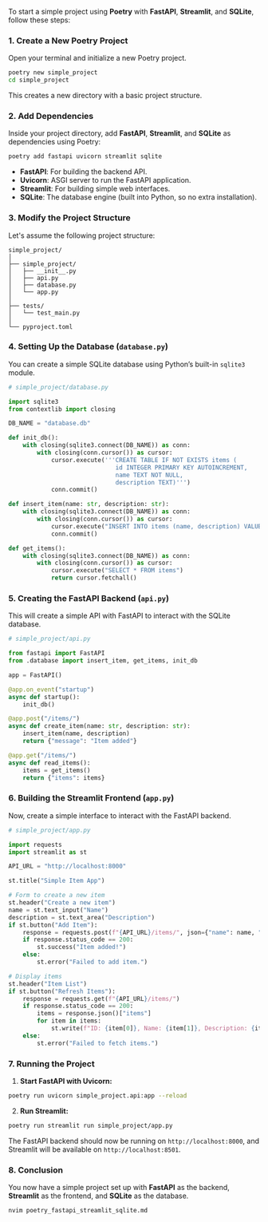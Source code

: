 To start a simple project using **Poetry** with **FastAPI**, **Streamlit**, and **SQLite**, follow these steps:

### 1. **Create a New Poetry Project**

Open your terminal and initialize a new Poetry project.

```bash
poetry new simple_project
cd simple_project
```

This creates a new directory with a basic project structure.

### 2. **Add Dependencies**

Inside your project directory, add **FastAPI**, **Streamlit**, and **SQLite** as dependencies using Poetry:

```bash
poetry add fastapi uvicorn streamlit sqlite
```

- **FastAPI**: For building the backend API.
- **Uvicorn**: ASGI server to run the FastAPI application.
- **Streamlit**: For building simple web interfaces.
- **SQLite**: The database engine (built into Python, so no extra installation).

### 3. **Modify the Project Structure**

Let's assume the following project structure:

```
simple_project/
│
├── simple_project/
│   ├── __init__.py
│   ├── api.py
│   ├── database.py
│   └── app.py
│
├── tests/
│   └── test_main.py
│
└── pyproject.toml
```

### 4. **Setting Up the Database (`database.py`)**

You can create a simple SQLite database using Python’s built-in `sqlite3` module.

```python
# simple_project/database.py

import sqlite3
from contextlib import closing

DB_NAME = "database.db"

def init_db():
    with closing(sqlite3.connect(DB_NAME)) as conn:
        with closing(conn.cursor()) as cursor:
            cursor.execute('''CREATE TABLE IF NOT EXISTS items (
                              id INTEGER PRIMARY KEY AUTOINCREMENT,
                              name TEXT NOT NULL,
                              description TEXT)''')
            conn.commit()

def insert_item(name: str, description: str):
    with closing(sqlite3.connect(DB_NAME)) as conn:
        with closing(conn.cursor()) as cursor:
            cursor.execute("INSERT INTO items (name, description) VALUES (?, ?)", (name, description))
            conn.commit()

def get_items():
    with closing(sqlite3.connect(DB_NAME)) as conn:
        with closing(conn.cursor()) as cursor:
            cursor.execute("SELECT * FROM items")
            return cursor.fetchall()

```

### 5. **Creating the FastAPI Backend (`api.py`)**

This will create a simple API with FastAPI to interact with the SQLite database.

```python
# simple_project/api.py

from fastapi import FastAPI
from .database import insert_item, get_items, init_db

app = FastAPI()

@app.on_event("startup")
async def startup():
    init_db()

@app.post("/items/")
async def create_item(name: str, description: str):
    insert_item(name, description)
    return {"message": "Item added"}

@app.get("/items/")
async def read_items():
    items = get_items()
    return {"items": items}
```

### 6. **Building the Streamlit Frontend (`app.py`)**

Now, create a simple interface to interact with the FastAPI backend.

```python
# simple_project/app.py

import requests
import streamlit as st

API_URL = "http://localhost:8000"

st.title("Simple Item App")

# Form to create a new item
st.header("Create a new item")
name = st.text_input("Name")
description = st.text_area("Description")
if st.button("Add Item"):
    response = requests.post(f"{API_URL}/items/", json={"name": name, "description": description})
    if response.status_code == 200:
        st.success("Item added!")
    else:
        st.error("Failed to add item.")

# Display items
st.header("Item List")
if st.button("Refresh Items"):
    response = requests.get(f"{API_URL}/items/")
    if response.status_code == 200:
        items = response.json()["items"]
        for item in items:
            st.write(f"ID: {item[0]}, Name: {item[1]}, Description: {item[2]}")
    else:
        st.error("Failed to fetch items.")
```

### 7. **Running the Project**

1. **Start FastAPI with Uvicorn:**

```bash
poetry run uvicorn simple_project.api:app --reload
```

2. **Run Streamlit:**

```bash
poetry run streamlit run simple_project/app.py
```

The FastAPI backend should now be running on `http://localhost:8000`, and Streamlit will be available on `http://localhost:8501`.

### 8. **Conclusion**

You now have a simple project set up with **FastAPI** as the backend, **Streamlit** as the frontend, and **SQLite** as the database.

```bash
nvim poetry_fastapi_streamlit_sqlite.md
```
